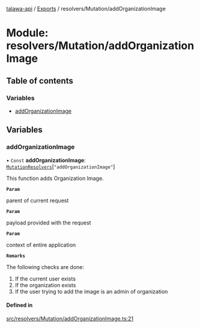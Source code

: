 [talawa-api](../README.md) / [Exports](../modules.md) / resolvers/Mutation/addOrganizationImage

# Module: resolvers/Mutation/addOrganizationImage

## Table of contents

### Variables

- [addOrganizationImage](resolvers_Mutation_addOrganizationImage.md#addorganizationimage)

## Variables

### addOrganizationImage

• `Const` **addOrganizationImage**: [`MutationResolvers`](types_generatedGraphQLTypes.md#mutationresolvers)[``"addOrganizationImage"``]

This function adds Organization Image.

**`Param`**

parent of current request

**`Param`**

payload provided with the request

**`Param`**

context of entire application

**`Remarks`**

The following checks are done:
1. If the current user exists
2. If the organization exists
3. If the user trying to add the image is an admin of organization

#### Defined in

[src/resolvers/Mutation/addOrganizationImage.ts:21](https://github.com/PalisadoesFoundation/talawa-api/blob/00da99c/src/resolvers/Mutation/addOrganizationImage.ts#L21)
